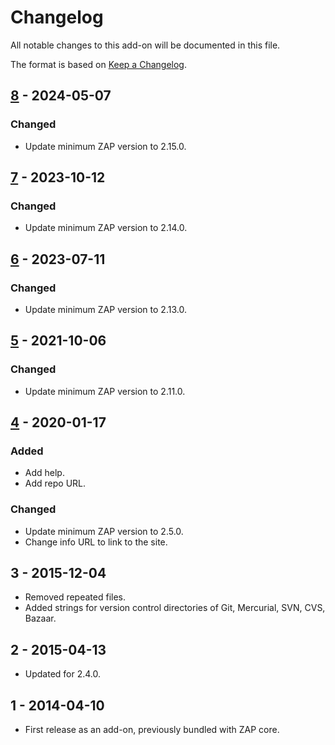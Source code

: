# Changelog
All notable changes to this add-on will be documented in this file.

The format is based on [Keep a Changelog](https://keepachangelog.com/en/1.0.0/).

## [8] - 2024-05-07
### Changed
- Update minimum ZAP version to 2.15.0.

## [7] - 2023-10-12
### Changed
- Update minimum ZAP version to 2.14.0.

## [6] - 2023-07-11
### Changed
- Update minimum ZAP version to 2.13.0.

## [5] - 2021-10-06
### Changed
- Update minimum ZAP version to 2.11.0.

## [4] - 2020-01-17
### Added
- Add help.
- Add repo URL.

### Changed
- Update minimum ZAP version to 2.5.0.
- Change info URL to link to the site.

## 3 - 2015-12-04

- Removed repeated files.
- Added strings for version control directories of Git, Mercurial, SVN, CVS, Bazaar.

## 2 - 2015-04-13

- Updated for 2.4.0.

## 1 - 2014-04-10

- First release as an add-on, previously bundled with ZAP core.

[8]: https://github.com/zaproxy/zap-extensions/releases/directorylistv1-v8
[7]: https://github.com/zaproxy/zap-extensions/releases/directorylistv1-v7
[6]: https://github.com/zaproxy/zap-extensions/releases/directorylistv1-v6
[5]: https://github.com/zaproxy/zap-extensions/releases/directorylistv1-v5
[4]: https://github.com/zaproxy/zap-extensions/releases/directorylistv1-v4
